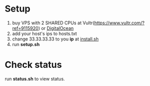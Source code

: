 # Setup
1. buy VPS with 2 SHARED CPUs at Vultr(https://www.vultr.com/?ref=9115920) or [DigitalOcean](https://m.do.co/c/229973591d0a)
2. add your host's ips to hosts.txt
3. change 33.33.33.33 to you **ip** at [install.sh](https://github.com/ch/atack/blob/main/install.sh#L13) 
4. run **setup.sh**

# Check status
run **status.sh** to view status.
